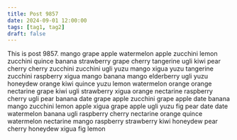 ```yaml
---
title: Post 9857
date: 2024-09-01 12:00:00
tags: [tag1, tag2]
draft: false
---
```

This is post 9857.
mango
grape
apple
watermelon
apple
zucchini
lemon
zucchini
quince
banana
strawberry
grape
cherry
tangerine
ugli
kiwi
pear
cherry
cherry
zucchini
zucchini
ugli
yuzu
mango
xigua
yuzu
tangerine
zucchini
raspberry
xigua
mango
banana
mango
elderberry
ugli
yuzu
honeydew
orange
kiwi
quince
yuzu
lemon
watermelon
orange
orange
nectarine
grape
kiwi
ugli
strawberry
xigua
orange
nectarine
raspberry
cherry
ugli
pear
banana
date
grape
apple
zucchini
grape
apple
date
banana
mango
zucchini
lemon
apple
xigua
grape
apple
ugli
yuzu
fig
pear
date
date
watermelon
banana
ugli
raspberry
cherry
nectarine
orange
quince
watermelon
nectarine
mango
raspberry
strawberry
kiwi
honeydew
pear
cherry
honeydew
xigua
fig
lemon
